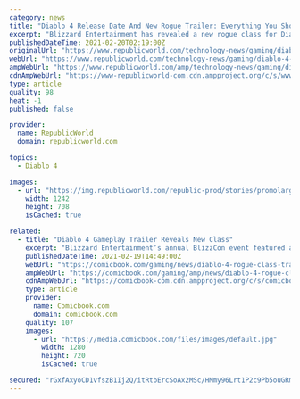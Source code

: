 ```yaml
---
category: news
title: "Diablo 4 Release Date And New Rogue Trailer: Everything You Should Know About The Sequel"
excerpt: "Blizzard Entertainment has revealed a new rogue class for Diablo 4 at the recently held Blizzcon 2021 event. Scroll on for Diablo 4 release date and more."
publishedDateTime: 2021-02-20T02:19:00Z
originalUrl: "https://www.republicworld.com/technology-news/gaming/diablo-4-release-date-and-new-rogue-trailer-everything-you-should-know-about-the-sequel.html"
webUrl: "https://www.republicworld.com/technology-news/gaming/diablo-4-release-date-and-new-rogue-trailer-everything-you-should-know-about-the-sequel.html"
ampWebUrl: "https://www.republicworld.com/amp/technology-news/gaming/diablo-4-release-date-and-new-rogue-trailer-everything-you-should-know-about-the-sequel.html"
cdnAmpWebUrl: "https://www-republicworld-com.cdn.ampproject.org/c/s/www.republicworld.com/amp/technology-news/gaming/diablo-4-release-date-and-new-rogue-trailer-everything-you-should-know-about-the-sequel.html"
type: article
quality: 98
heat: -1
published: false

provider:
  name: RepublicWorld
  domain: republicworld.com

topics:
  - Diablo 4

images:
  - url: "https://img.republicworld.com/republic-prod/stories/promolarge/xxhdpi/r0mmqnrzidpazkgj_1613806953.jpeg?tr=f-jpeg"
    width: 1242
    height: 708
    isCached: true

related:
  - title: "Diablo 4 Gameplay Trailer Reveals New Class"
    excerpt: "Blizzard Entertainment’s annual BlizzCon event featured another appearance by Diablo IV this year with the highly anticipated Diablo game getting another trailer on Friday. Diablo IV’s new trailer ..."
    publishedDateTime: 2021-02-19T14:49:00Z
    webUrl: "https://comicbook.com/gaming/news/diablo-4-rogue-class-trailer-blizzcon-2021/"
    ampWebUrl: "https://comicbook.com/gaming/amp/news/diablo-4-rogue-class-trailer-blizzcon-2021/"
    cdnAmpWebUrl: "https://comicbook-com.cdn.ampproject.org/c/s/comicbook.com/gaming/amp/news/diablo-4-rogue-class-trailer-blizzcon-2021/"
    type: article
    provider:
      name: Comicbook.com
      domain: comicbook.com
    quality: 107
    images:
      - url: "https://media.comicbook.com/files/images/default.jpg"
        width: 1280
        height: 720
        isCached: true

secured: "rGxfAxyoCD1vfszB1Ij2Q/itRtbErcSoAx2MSc/HMmy96Lrt1P2c9Pb5ouGRm36moc0M5Zx64NQ0AnwhScmo6FeIf0eL8o81eQo+fm8Z5RMXjGFKBMZxLg1Ol7Q3QuzYYTlDyrL8+2EdktQl8VY4RLKdE4M+m1B1GcuTmyIM/qI3eU1K3xgZiSQB30+qpo2fGvU3F6oHBo1RPMJeFs9zrrjByTnpsKIPQMQGLfxJRqEN6RF0Ey2z+gvIpNvpzdAdZAt2NazCxVHHST4wtRuA6VMSA4fOHCxZBDEy3kVljOyNR1ujQucSj83PkkvPGZapryQFjIYlSPyiT/8VTVsKEfOu/65msC8D5jhQiybb/mk=;CCsGRb9fS2UU+dQn4rMsgg=="
---
```


